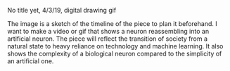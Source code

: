 No title yet, 4/3/19, digital drawing gif 

The image is a sketch of the timeline of the piece to plan it beforehand.
I want to make a video or gif that shows a
neuron reassembling into an artificial
neuron. The piece will reflect the
transition of society from a natural state
to heavy reliance on technology and machine learning.
It also shows the complexity of a biological
neuron compared to the simplicity of an
artificial one.
